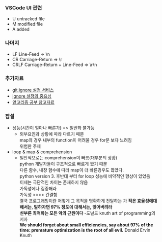 ### VSCode UI 관련
- U untracked file
- M modified file
- A added

### 나머지
- LF Line-Feed => \n
- CR Carriage-Return => \r
- CRLF Carriage-Return + Line-Feed => \r\n


### 추가자료
- [git ignore 설정 서비스](https://www.toptal.com/developers/gitignore)
- [ignore 설정의 중요성](https://matthew.kr/해킹-기록-깃헙에-구글-클라우드-api-key가-노출된지-13분만/)
- [알고리즘 공부 참고자료](https://librewiki.net/wiki/%EC%8B%9C%EB%A6%AC%EC%A6%88:%EC%88%98%ED%95%99%EC%9D%B8%EB%93%AF_%EA%B3%BC%ED%95%99%EC%95%84%EB%8B%8C_%EA%B3%B5%ED%95%99%EA%B0%99%EC%9D%80_%EC%BB%B4%ED%93%A8%ED%84%B0%EA%B3%BC%ED%95%99/%EC%95%8C%EA%B3%A0%EB%A6%AC%EC%A6%98_%EA%B8%B0%EC%B4%88)


### 잡설
- 성능(시간이 얼마나 빠른가) => 일반화 불가능</br>
    - 외부요인과 상황에 따라 다르기 때문</br>
map의 경우 내부의 function이 어려울 경우 for문 보다 느려짐</br>
위험한 주제</br>
- loop & map & comprehension</br>
    - 일반적으로는 comprehension이 빠름(대부분의 상황)</br>
python 개발자들이 구조적으로 빠르게 짰기 때문</br>
다른 함수, 내장 함수에 따라 map이 더 빠른경우도 많았다.</br>
python version 3. 후반대 부터 for loop 성능에 비약적인 향상이 있었음</br>
이제는 극단적인 차이는 존재하지 않음</br>
가독성에나 집중해라</br>
가독성 >>>> 간결함</br>
결국 프로그래밍이란 어떻게 그 목적을 명확하게 전달하는 가
**작은 효율성에대해서는, 말하자면 97% 정도에 대해서는, 잊어버려라</br>
섣부른 최적화는 모든 악의 근원이다** -도널드 knuth art of programming의 저자</br>
**We should forget about small efficiencies, say about 97% of the time: premature optimization is the root of all evil.**   Donald Ervin Knuth
